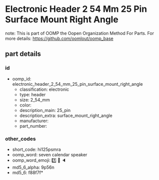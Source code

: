 # Electronic Header 2 54 Mm 25 Pin Surface Mount Right Angle  

note: This is part of OOMP the Oopen Organization Method For Parts. For more details: https://github.com/oomlout/oomp_base

##  part details





### id
* oomp_id: electronic_header_2_54_mm_25_pin_surface_mount_right_angle
  * classification: electronic
  * type: header
  * size: 2_54_mm
  * color: 
  * description_main: 25_pin
  * description_extra: surface_mount_right_angle
  * manufacturer: 
  * part_number: 

### other_codes
* short_code: hi125psmra
* oomp_word: seven calendar speaker
* oomp_word_emoji: :seven: :calendar: :speaker:
* md5_6_alpha: 9p56n
* md5_6: f88f7f* 